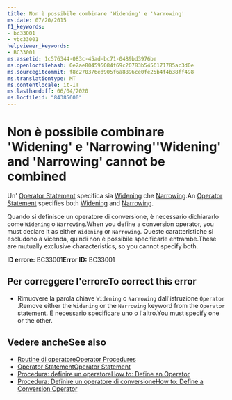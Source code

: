 ```yaml
---
title: Non è possibile combinare 'Widening' e 'Narrowing'
ms.date: 07/20/2015
f1_keywords:
- bc33001
- vbc33001
helpviewer_keywords:
- BC33001
ms.assetid: 1c576344-083c-45ad-bc71-0489bd3976be
ms.openlocfilehash: 0e2ae804595084f69c20783b5456171785ac3d0e
ms.sourcegitcommit: f8c270376ed905f6a8896ce0fe25b4f4b38ff498
ms.translationtype: MT
ms.contentlocale: it-IT
ms.lasthandoff: 06/04/2020
ms.locfileid: "84385600"
---
```

# <a name="widening-and-narrowing-cannot-be-combined"></a><span data-ttu-id="15119-102">Non è possibile combinare 'Widening' e 'Narrowing'</span><span class="sxs-lookup"><span data-stu-id="15119-102">'Widening' and 'Narrowing' cannot be combined</span></span>
<span data-ttu-id="15119-103">Un' [Operator Statement](../language-reference/statements/operator-statement.md) specifica sia [Widening](../language-reference/modifiers/widening.md) che [Narrowing](../language-reference/modifiers/narrowing.md).</span><span class="sxs-lookup"><span data-stu-id="15119-103">An [Operator Statement](../language-reference/statements/operator-statement.md) specifies both [Widening](../language-reference/modifiers/widening.md) and [Narrowing](../language-reference/modifiers/narrowing.md).</span></span>  
  
 <span data-ttu-id="15119-104">Quando si definisce un operatore di conversione, è necessario dichiararlo come `Widening` o `Narrowing`.</span><span class="sxs-lookup"><span data-stu-id="15119-104">When you define a conversion operator, you must declare it as either `Widening` or `Narrowing`.</span></span> <span data-ttu-id="15119-105">Queste caratteristiche si escludono a vicenda, quindi non è possibile specificarle entrambe.</span><span class="sxs-lookup"><span data-stu-id="15119-105">These are mutually exclusive characteristics, so you cannot specify both.</span></span>  
  
 <span data-ttu-id="15119-106">**ID errore:** BC33001</span><span class="sxs-lookup"><span data-stu-id="15119-106">**Error ID:** BC33001</span></span>  
  
## <a name="to-correct-this-error"></a><span data-ttu-id="15119-107">Per correggere l'errore</span><span class="sxs-lookup"><span data-stu-id="15119-107">To correct this error</span></span>  
  
- <span data-ttu-id="15119-108">Rimuovere la parola chiave `Widening` o `Narrowing` dall'istruzione `Operator` .</span><span class="sxs-lookup"><span data-stu-id="15119-108">Remove either the `Widening` or the `Narrowing` keyword from the `Operator` statement.</span></span> <span data-ttu-id="15119-109">È necessario specificare uno o l'altro.</span><span class="sxs-lookup"><span data-stu-id="15119-109">You must specify one or the other.</span></span>  
  
## <a name="see-also"></a><span data-ttu-id="15119-110">Vedere anche</span><span class="sxs-lookup"><span data-stu-id="15119-110">See also</span></span>

- [<span data-ttu-id="15119-111">Routine di operatore</span><span class="sxs-lookup"><span data-stu-id="15119-111">Operator Procedures</span></span>](../programming-guide/language-features/procedures/operator-procedures.md)
- [<span data-ttu-id="15119-112">Operator Statement</span><span class="sxs-lookup"><span data-stu-id="15119-112">Operator Statement</span></span>](../language-reference/statements/operator-statement.md)
- [<span data-ttu-id="15119-113">Procedura: definire un operatore</span><span class="sxs-lookup"><span data-stu-id="15119-113">How to: Define an Operator</span></span>](../programming-guide/language-features/procedures/how-to-define-an-operator.md)
- [<span data-ttu-id="15119-114">Procedura: Definire un operatore di conversione</span><span class="sxs-lookup"><span data-stu-id="15119-114">How to: Define a Conversion Operator</span></span>](../programming-guide/language-features/procedures/how-to-define-a-conversion-operator.md)
